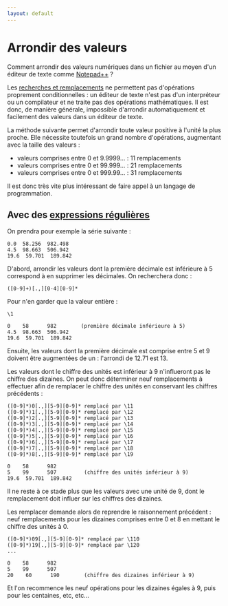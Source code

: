 ```yaml
---
layout: default
---
```

# Arrondir des valeurs

Comment arrondir des valeurs numériques dans un fichier au moyen d'un éditeur de texte comme [Notepad++](notepad++.md) ?

Les [recherches et remplacements](recherches-et-remplacements.md) ne permettent pas d'opérations proprement conditionnelles : un éditeur de texte n'est pas d'un interpréteur ou un compilateur et ne traite pas des opérations mathématiques. Il est donc, de manière générale, impossible d'arrondir automatiquement et facilement des valeurs dans un éditeur de texte.

La méthode suivante permet d'arrondir toute valeur positive à l'unité la plus proche. Elle nécessite toutefois un grand nombre d'opérations, augmentant avec la taille des valeurs :

- valeurs comprises entre 0 et 9.9999... : 11 remplacements
- valeurs comprises entre 0 et 99.999... : 21 remplacements
- valeurs comprises entre 0 et 999.99... : 31 remplacements

Il est donc très vite plus intéressant de faire appel à un langage de programmation.

## Avec des [expressions régulières](expressions-regulieres.md)

On prendra pour exemple la série suivante :

    0.0  58.256  982.498
    4.5  98.663  506.942
    19.6  59.701  189.842

D'abord, arrondir les valeurs dont la première décimale est inférieure à 5 correspond à en supprimer les décimales. On recherchera donc :

```regex
([0-9]+)[.,][0-4][0-9]*
```

Pour n'en garder que la valeur entière :

```regex
\1
```

    0    58      982        (première décimale inférieure à 5)
    4.5  98.663  506.942
    19.6  59.701  189.842


Ensuite, les valeurs dont la première décimale est comprise entre 5 et 9 doivent être augmentées de un : l'arrondi de 12.71 est 13.

Les valeurs dont le chiffre des unités est inférieur à 9 n'influeront pas le chiffre des dizaines. On peut donc déterminer neuf remplacements à effectuer afin de remplacer le chiffre des unités en conservant les chiffres précédents :

```regex
([0-9]*)0[.,][5-9][0-9]* remplacé par \11
([0-9]*)1[.,][5-9][0-9]* remplacé par \12
([0-9]*)2[.,][5-9][0-9]* remplacé par \13
([0-9]*)3[.,][5-9][0-9]* remplacé par \14
([0-9]*)4[.,][5-9][0-9]* remplacé par \15
([0-9]*)5[.,][5-9][0-9]* remplacé par \16
([0-9]*)6[.,][5-9][0-9]* remplacé par \17
([0-9]*)7[.,][5-9][0-9]* remplacé par \18
([0-9]*)8[.,][5-9][0-9]* remplacé par \19
```

    0    58      982
    5    99      507         (chiffre des unités inférieur à 9)
    19.6  59.701  189.842

Il ne reste à ce stade plus que les valeurs avec une unité de 9, dont le remplacement doit influer sur les chiffres des dizaines.

Les remplacer demande alors de reprendre le raisonnement précédent : neuf remplacements pour les dizaines comprises entre 0 et 8 en mettant le chiffre des unités à 0.

```regex
([0-9]*)09[.,][5-9][0-9]* remplacé par \110
([0-9]*)19[.,][5-9][0-9]* remplacé par \120
...
```

    0    58      982
    5    99      507
    20    60      190        (chiffre des dizaines inférieur à 9)

Et l'on recommence les neuf opérations pour les dizaines égales à 9, puis pour les centaines, etc, etc...
